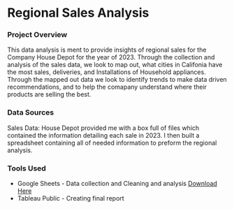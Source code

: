 # Regional Sales Analysis

### Project Overview

This data analysis is ment to provide insights of regional sales for the Company House Depot for the year of 2023. Through the collection and analysis of the sales data, we look to map out, what cities in Califonia have the most sales, deliveries, and Installations of Household appliances. Through the mapped out data we look to identify trends to make data driven recommendations, and to help the comapany understand where their products are selling the best.

### Data Sources

Sales Data: House Depot provided me with a box full of files which contained the information detailing each sale in 2023. I then built a spreadsheet containing all of needed information to preform the regional analysis. 

### Tools Used

- Google Sheets - Data collection and Cleaning and analysis [Download Here](https://github.com/BrandonDuenas/House-Depot-Sales-by-Region/blob/main/House%20Depot%20Regional%20-%20Sheet1.csv)
- Tableau Public - Creating final report
